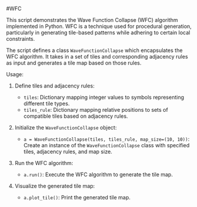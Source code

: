 #WFC

This script demonstrates the Wave Function Collapse (WFC) algorithm implemented in Python. WFC is a technique used for procedural generation, particularly in generating tile-based patterns while adhering to certain local constraints. 

The script defines a class `WaveFunctionCollapse` which encapsulates the WFC algorithm. It takes in a set of tiles and corresponding adjacency rules as input and generates a tile map based on those rules.

Usage:

1. Define tiles and adjacency rules:
    - `tiles`: Dictionary mapping integer values to symbols representing different tile types.
    - `tiles_rule`: Dictionary mapping relative positions to sets of compatible tiles based on adjacency rules.

2. Initialize the `WaveFunctionCollapse` object:
    - `a = WaveFunctionCollapse(tiles, tiles_rule, map_size=(10, 10))`: Create an instance of the `WaveFunctionCollapse` class with specified tiles, adjacency rules, and map size.

3. Run the WFC algorithm:
    - `a.run()`: Execute the WFC algorithm to generate the tile map.

4. Visualize the generated tile map:
    - `a.plot_tile()`: Print the generated tile map.